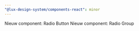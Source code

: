 ```yaml
---
"@lux-design-system/components-react": minor
---
```


Nieuw component: Radio Button
Nieuw component: Radio Group
